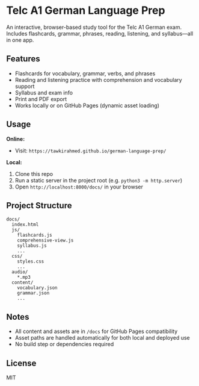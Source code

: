 
# Telc A1 German Language Prep

An interactive, browser-based study tool for the Telc A1 German exam. Includes flashcards, grammar, phrases, reading, listening, and syllabus—all in one app.

## Features
- Flashcards for vocabulary, grammar, verbs, and phrases
- Reading and listening practice with comprehension and vocabulary support
- Syllabus and exam info
- Print and PDF export
- Works locally or on GitHub Pages (dynamic asset loading)

## Usage
**Online:**
- Visit: `https://tawkirahmed.github.io/german-language-prep/`

**Local:**
1. Clone this repo
2. Run a static server in the project root (e.g. `python3 -m http.server`)
3. Open `http://localhost:8000/docs/` in your browser

## Project Structure
```
docs/
  index.html
  js/
    flashcards.js
    comprehensive-view.js
    syllabus.js
    ...
  css/
    styles.css
    ...
  audio/
    *.mp3
  content/
    vocabulary.json
    grammar.json
    ...
```

## Notes
- All content and assets are in `/docs` for GitHub Pages compatibility
- Asset paths are handled automatically for both local and deployed use
- No build step or dependencies required

## License
MIT
